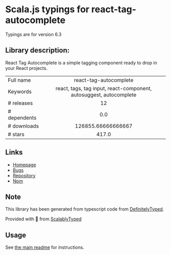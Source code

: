 
# Scala.js typings for react-tag-autocomplete

Typings are for version 6.3

## Library description:
React Tag Autocomplete is a simple tagging component ready to drop in your React projects.

|                    |                 |
| ------------------ | :-------------: |
| Full name          | react-tag-autocomplete |
| Keywords           | react, tags, tag input, react-component, autosuggest, autocomplete |
| # releases         | 12 |
| # dependents       | 0.0 |
| # downloads        | 126855.66666666667 |
| # stars            | 417.0 |

## Links
- [Homepage](https://github.com/i-like-robots/react-tags#readme)
- [Bugs](https://github.com/i-like-robots/react-tags/issues)
- [Repository](https://github.com/i-like-robots/react-tags)
- [Npm](https://www.npmjs.com/package/react-tag-autocomplete)
    


## Note
This library has been generated from typescript code from [DefinitelyTyped](https://definitelytyped.org).

Provided with :purple_heart: from [ScalablyTyped](https://github.com/oyvindberg/ScalablyTyped)

## Usage
See [the main readme](../../readme.md) for instructions.


